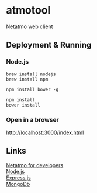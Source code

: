 # atmotool
Netatmo web client

Deployment & Running
--------------------

### Node.js

    brew install nodejs
    brew install npm

    npm install bower -g

    npm install
    bower install

### Open in a browser

[http://localhost:3000/index.html](http://localhost:3000/index.html)

Links
-----
[Netatmo for developers](https://dev.netatmo.com/doc)  
[Node.js](https://nodejs.org/en/docs/)  
[Express.js](http://expressjs.com/4x/api.html)  
[MongoDb](https://www.mongodb.org/)  